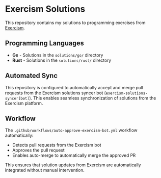 # Exercism Solutions

This repository contains my solutions to programming exercises from [Exercism](https://exercism.org/).

## Programming Languages

- **Go** - Solutions in the `solutions/go/` directory
- **Rust** - Solutions in the `solutions/rust/` directory

## Automated Sync

This repository is configured to automatically accept and merge pull requests from the Exercism solutions syncer bot (`exercism-solutions-syncer[bot]`). This enables seamless synchronization of solutions from the Exercism platform.

## Workflow

The `.github/workflows/auto-approve-exercism-bot.yml` workflow automatically:
- Detects pull requests from the Exercism bot
- Approves the pull request
- Enables auto-merge to automatically merge the approved PR

This ensures that solution updates from Exercism are automatically integrated without manual intervention.